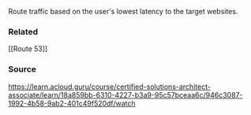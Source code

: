 Route traffic based on the user's lowest latency to the target websites.
### Related
[[Route 53]]
### Source
https://learn.acloud.guru/course/certified-solutions-architect-associate/learn/18a859bb-6310-4227-b3a9-95c57bceaa6c/946c3087-1992-4b58-9ab2-401c49f520df/watch